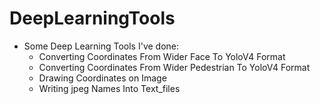 # DeepLearningTools
- Some Deep Learning Tools I've done:
  - Converting Coordinates From Wider Face To YoloV4 Format
  - Converting Coordinates From Wider Pedestrian To YoloV4 Format
  - Drawing Coordinates on Image
  - Writing jpeg Names Into Text_files
